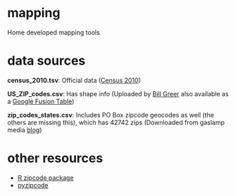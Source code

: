 mapping
=======

Home developed mapping tools

data sources
===
**census_2010.tsv**: Official data ([Census 2010](http://www.census.gov/geo/maps-data/data/gazetteer.html))

**US_ZIP_codes.csv**: Has shape info (Uploaded by [Bill Greer](http://geocommons.com/overlays/54893) also available as a [Google Fusion Table](https://www.google.com/fusiontables/data?docid=1fzwSGnxD0xzJaiYXYX66zuYvG0c5wcEUi5ZI0Q#rows:id=1))

**zip_codes_states.csv**: Includes PO Box zipcode geocodes as well (the others are missing this), which has 42742 zips (Downloaded from gaslamp media [blog](https://www.gaslampmedia.com/download-zip-code-latitude-longitude-city-state-county-csv/))

other resources
===
* [R zipcode package](http://www.r-bloggers.com/my-first-r-package-zipcode/)
* [pyzipcode](https://github.com/fdintino/pyzipcode)

